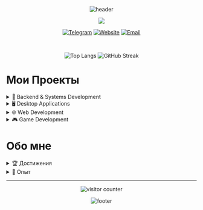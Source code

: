 <p align="center">
  <img src="https://capsule-render.vercel.app/api?type=waving&color=gradient&height=200&section=header&text=Привет!%20Я%20Егор%20Деев&fontSize=40&fontAlign=50" alt="header"/>
</p>

<p align="center">
  <img src="https://readme-typing-svg.herokuapp.com/?lines=Backend+Engineer;Python+%26+Django+Developer;Automation+Enthusiast;System+Architect;Always+learning+new+things&center=true&size=25"/>
</p>

<p align="center">
  <a href="https://t.me/Egor_Deev"><img src="https://img.shields.io/badge/Telegram-2CA5E0?style=for-the-badge&logo=telegram&logoColor=white" alt="Telegram"/></a>
  <a href="https://deev.space"><img src="https://img.shields.io/badge/Website-4285F4?style=for-the-badge&logo=google-chrome&logoColor=white" alt="Website"/></a>
  <a href="mailto:egor@deev.space"><img src="https://img.shields.io/badge/Email-D14836?style=for-the-badge&logo=gmail&logoColor=white" alt="Email"/></a>
</p>

<br />

<p align="center">
  <img src="https://github-readme-stats.vercel.app/api/top-langs/?username=EDeev&layout=compact&hide_border=true&hide_title=true&langs_count=10&theme=dark" alt="Top Langs"/>
  <img src="https://github-readme-streak-stats.herokuapp.com?user=EDeev&theme=dark&hide_border=true&date_format=M%20j%5B%2C%20Y%5D" alt="GitHub Streak"/>
</p>

# Мои Проекты

<details>
<summary>🐍 Backend & Systems Development</summary>

### Проекты

* 🤖 [**NPR MeteoBot**](https://github.com/EDeev/npr_meteobot) – автоматизированная система мониторинга погоды для Норильского промышленного района
* 🎓 [**МосПолиХелпер**](https://github.com/EDeev/mospoly-helper) – навигационная система для кампусов МосПолитеха с видео-маршрутами
* 🤖 [**ABOBOT**](https://github.com/EDeev/chatping_abobot) – многофункциональный Telegram-бот для управления группами (17.3K+ пользователей)
* 🍽️ [**School Menu Bot**](https://github.com/EDeev/school_menu) – автоматизация системы школьного питания
* 🔄 [**VK to Telegram Reposter**](https://github.com/EDeev/vkrepost_to_tg) – автоматизированная система репостинга контента
* 🗓️ [**Y.Calendarkin**](https://github.com/EDeev/y.calendarkin) – Telegram-бот для уведомлений из Яндекс.Календаря
* 🎥 [**Circlechek**](https://github.com/EDeev/circlechek) – Telegram-бот для преобразования видео в кружочки

### Технологии

<p align="left">
  <img src="https://img.shields.io/badge/Python-3776AB?style=for-the-badge&logo=python&logoColor=white" />
  <img src="https://img.shields.io/badge/Django-092E20?style=for-the-badge&logo=django&logoColor=white" />
  <img src="https://img.shields.io/badge/FastAPI-009688?style=for-the-badge&logo=fastapi&logoColor=white" />
  <img src="https://img.shields.io/badge/Flask-000000?style=for-the-badge&logo=flask&logoColor=white" />
  <img src="https://img.shields.io/badge/PostgreSQL-336791?style=for-the-badge&logo=postgresql&logoColor=white" />
  <img src="https://img.shields.io/badge/SQLite-003B57?style=for-the-badge&logo=sqlite&logoColor=white" />
  <img src="https://img.shields.io/badge/Docker-2496ED?style=for-the-badge&logo=docker&logoColor=white" />
  <img src="https://img.shields.io/badge/Nginx-009639?style=for-the-badge&logo=nginx&logoColor=white" />
</p>

</details>

<details>
<summary>🖥️ Desktop Applications</summary>

### Проекты

* 📅 [**School Table**](https://github.com/EDeev/school_table) – многофункциональное приложение для управления школьным расписанием
* 📊 [**Student Sorter**](https://github.com/EDeev/student_sorter) – система автоматизированной обработки студенческих заявлений
* 📱 [**Mobile Devices Database**](https://github.com/EDeev/mobiles_dataset) – комплексная система управления каталогом мобильных устройств
  

### Технологии

<p align="left">
  <img src="https://img.shields.io/badge/PyQt6-41CD52?style=for-the-badge&logo=qt&logoColor=white" />
  <img src="https://img.shields.io/badge/C++-00599C?style=for-the-badge&logo=c%2B%2B&logoColor=white" />
  <img src="https://img.shields.io/badge/WinForms-5C2D91?style=for-the-badge&logo=.net&logoColor=white" />
  <img src="https://img.shields.io/badge/SQLite-003B57?style=for-the-badge&logo=sqlite&logoColor=white" />
</p>

</details>

<details>
<summary>🌐 Web Development</summary>

### Проекты

* 🌍 [**deev.space**](https://github.com/EDeev/deev.space) – личный веб-сайт с портфолио и блогом
* 📚 [**Yandex Lyceum Projects**](https://github.com/EDeev/yandex_lyceum) – коллекция веб-приложений из образовательной программы
* 🗃️ [**API Processor**](https://github.com/EDeev/api_processor) – Django REST API для обработки аудио и документов с gRPC интеграцией

### Технологии

<p align="left">
  <img src="https://img.shields.io/badge/HTML5-E34F26?style=for-the-badge&logo=html5&logoColor=white" />
  <img src="https://img.shields.io/badge/CSS3-1572B6?style=for-the-badge&logo=css3&logoColor=white" />
  <img src="https://img.shields.io/badge/JavaScript-F7DF1E?style=for-the-badge&logo=javascript&logoColor=black" />
  <img src="https://img.shields.io/badge/Bootstrap-7952B3?style=for-the-badge&logo=bootstrap&logoColor=white" />
  <img src="https://img.shields.io/badge/Jinja2-B41717?style=for-the-badge&logo=jinja&logoColor=white" />
</p>

</details>

<details>
<summary>🎮 Game Development</summary>

### Проект

* 🎲 [**Pixel Gamble**](https://github.com/EDeev/pixel_gamble) – полнофункциональная 2D action-RPG игра на Pygame

### Технологии

<p align="left">
  <img src="https://img.shields.io/badge/Pygame-00AA00?style=for-the-badge&logo=python&logoColor=white" />
  <img src="https://img.shields.io/badge/Python-3776AB?style=for-the-badge&logo=python&logoColor=white" />
</p>

</details>

# Обо мне

<details>
<summary>🏆 Достижения</summary>
  
- 🥈 **2 место** в международном конкурсе научно-практических работ
- 🚀 **17K+ пользователей** активных пользователей в Telegram-ботах
- ❄️ **NPR MeteoBot** - критически важная система уведомлений для Заполярья
- ⚡ **95% улучшение** производительности SQL-запросов
- 🎓 **Руководитель команды разработки** в МосПолитехе по проектам "EasyAccess" и "Национального офисного пакета"
- 📱 Разработка **навигационной системы** для 50,000+ студентов МосПолитеха

</details>

<details>
  <summary>💼 Опыт</summary>

### **Руководитель команды разработки** | МосПолитех | 2024 - настоящее время
- Руководство разработкой Python/Django решений для веб-доступности EasyAccess
- Управление командой по разработки офисного пакета на базе Apache OpenOffice
- Архитектура API, работа с PostgreSQL, настройка Docker

### **Backend Developer** | Freelance | 2020 - настоящее время
- Разработка высоконагруженных Telegram-ботов (17K+ пользователей)
- Создание enterprise-решений с gRPC и микросервисной архитектурой
- Автоматизация бизнес-процессов и парсинг данных
</details>

---

<p align="center">
  <img src="https://komarev.com/ghpvc/?username=EDeev&color=blue&style=for-the-badge" alt="visitor counter"/>
</p>

<p align="center">
  <img src="https://capsule-render.vercel.app/api?type=waving&color=gradient&height=100&section=footer" alt="footer"/>
</p>
